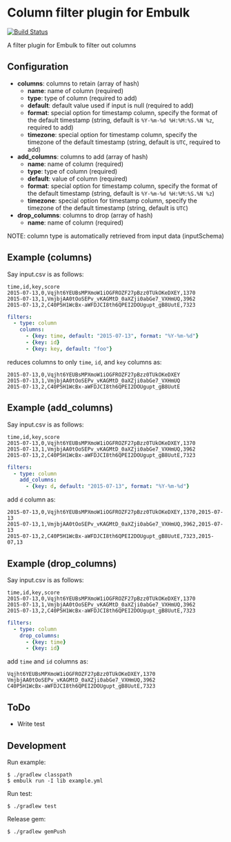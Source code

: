 # Column filter plugin for Embulk

[![Build Status](https://secure.travis-ci.org/sonots/embulk-filter-column.png?branch=master)](http://travis-ci.org/sonots/embulk-filter-column)

A filter plugin for Embulk to filter out columns

## Configuration

- **columns**: columns to retain (array of hash)
  - **name**: name of column (required)
  - **type**: type of column (required to add)
  - **default**: default value used if input is null (required to add)
  - **format**: special option for timestamp column, specify the format of the default timestamp (string, default is `%Y-%m-%d %H:%M:%S.%N %z`, required to add)
  - **timezone**: special option for timestamp column, specify the timezone of the default timestamp (string, default is `UTC`, required to add)
- **add_columns**: columns to add (array of hash)
  - **name**: name of column (required)
  - **type**: type of column (required)
  - **default**: value of column (required)
  - **format**: special option for timestamp column, specify the format of the default timestamp (string, default is `%Y-%m-%d %H:%M:%S.%N %z`)
  - **timezone**: special option for timestamp column, specify the timezone of the default timestamp (string, default is `UTC`)
- **drop_columns**: columns to drop (array of hash)
  - **name**: name of column (required)

NOTE: column type is automatically retrieved from input data (inputSchema)

## Example (columns)

Say input.csv is as follows:

```
time,id,key,score
2015-07-13,0,Vqjht6YEUBsMPXmoW1iOGFROZF27pBzz0TUkOKeDXEY,1370
2015-07-13,1,VmjbjAA0tOoSEPv_vKAGMtD_0aXZji0abGe7_VXHmUQ,3962
2015-07-13,2,C40P5H1WcBx-aWFDJCI8th6QPEI2DOUgupt_gB8UutE,7323
```

```yaml
filters:
  - type: column
    columns:
      - {key: time, default: "2015-07-13", format: "%Y-%m-%d"}
      - {key: id}
      - {key: key, default: "foo"}
```

reduces columns to only `time`, `id`, and `key` columns as:

```
2015-07-13,0,Vqjht6YEUBsMPXmoW1iOGFROZF27pBzz0TUkOKeDXEY
2015-07-13,1,VmjbjAA0tOoSEPv_vKAGMtD_0aXZji0abGe7_VXHmUQ
2015-07-13,2,C40P5H1WcBx-aWFDJCI8th6QPEI2DOUgupt_gB8UutE
```

## Example (add_columns)

Say input.csv is as follows:

```
time,id,key,score
2015-07-13,0,Vqjht6YEUBsMPXmoW1iOGFROZF27pBzz0TUkOKeDXEY,1370
2015-07-13,1,VmjbjAA0tOoSEPv_vKAGMtD_0aXZji0abGe7_VXHmUQ,3962
2015-07-13,2,C40P5H1WcBx-aWFDJCI8th6QPEI2DOUgupt_gB8UutE,7323
```

```yaml
filters:
  - type: column
    add_columns:
      - {key: d, default: "2015-07-13", format: "%Y-%m-%d"}
```

add `d` column as:

```
2015-07-13,0,Vqjht6YEUBsMPXmoW1iOGFROZF27pBzz0TUkOKeDXEY,1370,2015-07-13
2015-07-13,1,VmjbjAA0tOoSEPv_vKAGMtD_0aXZji0abGe7_VXHmUQ,3962,2015-07-13
2015-07-13,2,C40P5H1WcBx-aWFDJCI8th6QPEI2DOUgupt_gB8UutE,7323,2015-07,13
```

## Example (drop_columns)

Say input.csv is as follows:

```
time,id,key,score
2015-07-13,0,Vqjht6YEUBsMPXmoW1iOGFROZF27pBzz0TUkOKeDXEY,1370
2015-07-13,1,VmjbjAA0tOoSEPv_vKAGMtD_0aXZji0abGe7_VXHmUQ,3962
2015-07-13,2,C40P5H1WcBx-aWFDJCI8th6QPEI2DOUgupt_gB8UutE,7323
```

```yaml
filters:
  - type: column
    drop_columns:
      - {key: time}
      - {key: id}
```

add `time` and `id` columns as:

```
Vqjht6YEUBsMPXmoW1iOGFROZF27pBzz0TUkOKeDXEY,1370
VmjbjAA0tOoSEPv_vKAGMtD_0aXZji0abGe7_VXHmUQ,3962
C40P5H1WcBx-aWFDJCI8th6QPEI2DOUgupt_gB8UutE,7323
```

## ToDo

* Write test

## Development

Run example:

```
$ ./gradlew classpath
$ embulk run -I lib example.yml
```

Run test:

```
$ ./gradlew test
```

Release gem:

```
$ ./gradlew gemPush
```
